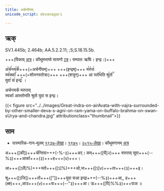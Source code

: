 ```yaml
---
title: अर्चन्तीयम्  
unicode_script: devanagari  

--- 
```


## ऋक्

SV.1.445b; 2.464b; AA.5.2.2.11; ;S;S.18.15.5b.

+++(विकाव् [अत्र](https://sa.wikisource.org/wiki/%E0%A4%B8%E0%A4%BE%E0%A4%AE%E0%A4%B5%E0%A5%87%E0%A4%A6%E0%A4%83/%E0%A4%95%E0%A5%8C%E0%A4%A5%E0%A5%81%E0%A4%AE%E0%A5%80%E0%A4%AF%E0%A4%BE/%E0%A4%B8%E0%A4%82%E0%A4%B9%E0%A4%BF%E0%A4%A4%E0%A4%BE/%E0%A4%AA%E0%A5%82%E0%A4%B0%E0%A5%8D%E0%A4%B5%E0%A4%BE%E0%A4%B0%E0%A5%8D%E0%A4%9A%E0%A4%BF%E0%A4%95%E0%A4%83/%E0%A4%9B%E0%A4%A8%E0%A5%8D%E0%A4%A6_%E0%A4%86%E0%A4%B0%E0%A5%8D%E0%A4%9A%E0%A4%BF%E0%A4%95%E0%A4%83/1.1.5_%E0%A4%AA%E0%A4%9E%E0%A5%8D%E0%A4%9A%E0%A4%AE%E0%A4%AA%E0%A5%8D%E0%A4%B0%E0%A4%AA%E0%A4%BE%E0%A4%A0%E0%A4%95%E0%A4%83/1.1.5.6_%E0%A4%B7%E0%A4%B7%E0%A5%8D%E0%A4%A0%E0%A5%80_%E0%A4%A6%E0%A4%B6%E0%A4%A4%E0%A4%BF%E0%A4%83&sa=D&ust=1542425956275000)। कौथुमभाष्ये सायणो [ऽत्र](https://archive.org/details/SamaVedaSanhitaWithSayanabhashyaVolume1SatyavrataSamasrami1874bis_201804/page/n959&sa=D&ust=1542425956276000)। सम्पातः ऋषिः। इन्द्रः।)+++

अ꣡र्च꣢न्त्य꣣र्कं꣢+++(=अर्चनीयम्)+++ +++(इन्द्रम्)+++ म꣣रु꣡तः꣢  
स्व꣣र्क्का꣡ +++(=शोभनस्तोत्राः)+++ +++(शत्रून्)+++  आ स्तो꣢꣯भति श्रु꣣तो꣢꣫  
युवा꣣ स꣡ इन्द्रः꣢꣯ ।

अर्चन्त्यर्कं मरुतस्  
स्वर्का आस्तोभति 
श्रुतो युवा स इन्द्रः।

{{< figure src="../../images/Great-indra-on-airAvata-with-vajra-surrounded-by-other-smaller-deva-s-agni-on-ram-yama-on-buffalo-brahma-on-swan-sUrya-and-chandra.jpg" attributionclass="thumbnail">}}


## साम

- पारम्परिक-गान-मूलम् [१९३७-लेखा](https://archive.org/stream/sAmaveda-jaiminIya-paravastu-paramparA-docs/sAmaveda-paravastu-1937#page/n9/mode/1up&sa=D&ust=1542425956276000)। [१९७५](https://archive.org/stream/sAmaveda-jaiminIya-paravastu-paramparA-docs/sAmaveda-paravastu-1975#page/n9/mode/1up&sa=D&ust=1542425956277000)। [२०१५-लेखा](https://archive.org/stream/sAmaveda-jaiminIya-paravastu-paramparA-docs/VIVAAHA%20UPANAYANA%20SAAMAANI#page/n4/mode/1up&sa=D&ust=1542425956277000)। कौथुमगानम् [अत्र](https://archive.org/details/SamaVedaSanhitaWithSayanabhashyaVolume1SatyavrataSamasrami1874bis_201804/page/n959&sa=D&ust=1542425956277000)
<div class="audioEmbed"  caption="रामानुजार्यः 1974 " src="https://archive
.org/download/jaiminIya-sAma-gAna-paravastu-tradition-rAmAnuja/archantyarkam.mp3"></div>
<div class="audioEmbed"  caption="गोपालार्यः 2015  " src="https://archive
.org/download/jaiminIya-sAma-gAna-paravastu-tradition-gopAla-2015/archantyarkam.mp3"></div>
<div class="audioEmbed"  caption="गोपालपवनयोर् अनुवचनम् 2015 1x" src="https://archive
.org/download/jaiminIya-sAma-gAna-paravastu-tradition-anuvachanam-gopAla-pavana-2015/archantyarkam.mp3"></div>
<div class="audioEmbed"  caption="गोपालपवनयोर् अनुवचनम् 2015 1.5x" src="https://archive
.org/download/jaiminIya-sAma-gAna-paravastu-tradition-anuvachanam-gopAla-pavana-2015-150p-speed/archantyarkam.mp3"></div>

अ+++([की])+++र्चन्तिया+++(-%-३)+++अर्।  कम्+++([घै]२)+++ मरुतस् सूवा+++(--%३)+++आर्का+++(३)+++ह+++(v)+++।

आ+++([ऽतै]%)+++स्तो+++([ऽ]%)+++ओ,भा+++([ऽ]v)+++ता+++(३)+++इ।

श्रू+++([ऽजि])+++तो+++(["])+++युवा सआ इन्द्रा+++(--%३)+++आ,, ह+++(~~आ~~)+++,आउ+++(v)+++वा+++(--"३)+++आ।  ऊ+++([पि]%%३)+++पाअ ॥